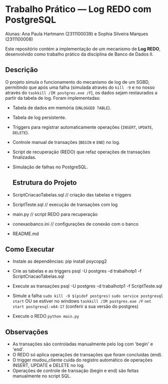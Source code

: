 # Trabalho Prático — Log REDO com PostgreSQL
Alunas: Ana Paula Hartmann (2311100039) e Sophia Silveira Marques (2311100008)

Este repositório contém a implementação de um mecanismo de **Log REDO**, desenvolvido como trabalho prático da disciplina de Banco de Dados II.

## Descrição
O projeto simula o funcionamento do mecanismo de log de um SGBD, permitindo que após uma falha (simulada através do `kill -9` e no nosso através do `taskkill /IM postgres.exe /F`), os dados sejam restaurados a partir da tabela de log. Foram implementadas:

- Tabela de dados em memória (`UNLOGGED TABLE`).
- Tabela de log persistente.
- Triggers para registrar automaticamente operações (`INSERT`, `UPDATE`, `DELETE`).
- Controle manual de transações (`BEGIN` e `END`) no log.
- Script de recuperação (REDO) que refaz operações de transações finalizadas.
- Simulação de falhas no PostgreSQL.


  ## Estrutura do Projeto
- ScriptCriacaoTabelas.sql // criação das tabelas e triggers
- ScriptTeste.sql // execução de transações com log
- main.py // script REDO para recuperação
- conexaobanco.ini // configurações de conexão com o banco
- README.md

 ## Como Executar
- Instale as dependências: 
pip install psycopg2

- Crie as tabelas e as triggers
psql -U postgres -d trabalhotp1 -f ScriptCriacaoTabelas.sql

- Execute as transações
psql -U postgres -d trabalhotp1 -f ScriptTeste.sql

- Simule a falha
`sudo kill -9 $(pidof postgres)`
`sudo service postgresql start`
OU se estiver no windows
`taskkill /IM postgres.exe /F`
`net start postgresql-x64-17` (conferir a sua versão do postgres)

- Execute o REDO
`python main.py`

## Observações
- As transações são controladas manualmente pelo log com 'begin' e 'end'.
- O REDO só aplica operações de transações que foram concluídas (end).
- O trigger mudou_cliente cuida do registro automático de operações INSERT, UPDATE e DELETE no log.
- Operações de controle de transação (begin e end) são feitas manualmente no script SQL.
